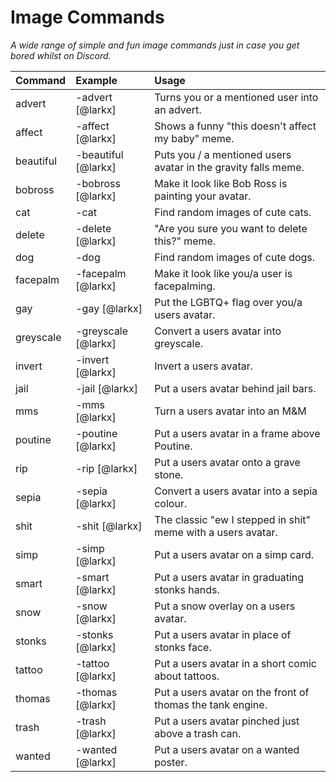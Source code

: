 # Image Commands
*A wide range of simple and fun image commands just in case you get bored whilst on Discord.*

| Command | Example | Usage |
| :--- | :--- | :--- |
| advert | -advert [@larkx] | Turns you or a mentioned user into an advert.
| affect | -affect [@larkx] | Shows a funny "this doesn't affect my baby" meme.
| beautiful | -beautiful [@larkx] | Puts you / a mentioned users avatar in the gravity falls meme.
| bobross | -bobross [@larkx] | Make it look like Bob Ross is painting your avatar.
| cat | -cat | Find random images of cute cats.
| delete | -delete [@larkx] | "Are you sure you want to delete this?" meme.
| dog | -dog | Find random images of cute dogs.
| facepalm | -facepalm [@larkx] | Make it look like you/a user is facepalming.
| gay | -gay [@larkx] | Put the LGBTQ+ flag over you/a users avatar.
| greyscale | -greyscale [@larkx] | Convert a users avatar into greyscale.
| invert | -invert [@larkx] | Invert a users avatar.
| jail | -jail [@larkx] | Put a users avatar behind jail bars.
| mms | -mms [@larkx] | Turn a users avatar into an M&M
| poutine | -poutine [@larkx] | Put a users avatar in a frame above Poutine.
| rip | -rip [@larkx] | Put a users avatar onto a grave stone.
| sepia | -sepia [@larkx] | Convert a users avatar into a sepia colour.
| shit | -shit [@larkx] | The classic "ew I stepped in shit" meme with a users avatar.
| simp | -simp [@larkx] | Put a users avatar on a simp card.
| smart | -smart [@larkx] | Put a users avatar in graduating stonks hands.
| snow | -snow [@larkx] | Put a snow overlay on a users avatar.
| stonks | -stonks [@larkx] | Put a users avatar in place of stonks face.
| tattoo | -tattoo [@larkx] | Put a users avatar in a short comic about tattoos.
| thomas | -thomas [@larkx] | Put a users avatar on the front of thomas the tank engine.
| trash | -trash [@larkx] | Put a users avatar pinched just above a trash can.
| wanted | -wanted [@larkx] | Put a users avatar on a wanted poster.



